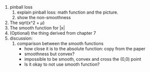 1. pinball loss
   1. explain pinball loss: math function and the picture.
   2. show the non-smoothness
2. The sqrt(x^2 + $\mu$)
3. The smooth function for |x|
4. (Optional) the thing derived from chapter 7
5. discussion:
   1. comparison between the smooth functions
        - how close it is to the absolute function: copy from the paper
        - smoothness but convex?
        - impossible to be smooth, convex and cross the (0,0) point
        - Is it okay to not use smooth function?